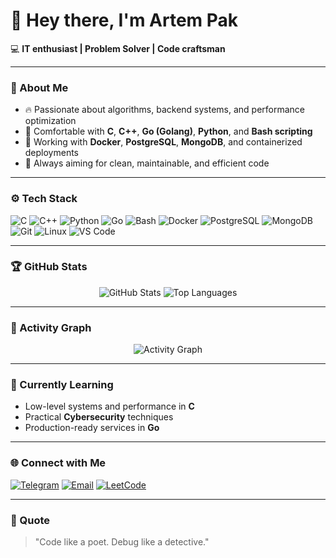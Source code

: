# 👋 Hey there, I'm **Artem Pak**

💻 **IT enthusiast | Problem Solver | Code craftsman**

---

### 🧠 About Me

* 🔥 Passionate about algorithms, backend systems, and performance optimization
* 💬 Comfortable with **C**, **C++**, **Go (Golang)**, **Python**, and **Bash scripting**
* 🧩 Working with **Docker**, **PostgreSQL**, **MongoDB**, and containerized deployments
* 🎯 Always aiming for clean, maintainable, and efficient code

---

### ⚙️ Tech Stack

![C](https://img.shields.io/badge/C-00599C?style=for-the-badge\&logo=c\&logoColor=white)
![C++](https://img.shields.io/badge/C++-00599C?style=for-the-badge\&logo=cplusplus\&logoColor=white)
![Python](https://img.shields.io/badge/Python-3776AB?style=for-the-badge\&logo=python\&logoColor=white)
![Go](https://img.shields.io/badge/Go-00ADD8?style=for-the-badge\&logo=go\&logoColor=white)
![Bash](https://img.shields.io/badge/Bash-121011?style=for-the-badge\&logo=gnu-bash\&logoColor=white)
![Docker](https://img.shields.io/badge/Docker-2496ED?style=for-the-badge\&logo=docker\&logoColor=white)
![PostgreSQL](https://img.shields.io/badge/PostgreSQL-336791?style=for-the-badge\&logo=postgresql\&logoColor=white)
![MongoDB](https://img.shields.io/badge/MongoDB-47A248?style=for-the-badge\&logo=mongodb\&logoColor=white)
![Git](https://img.shields.io/badge/Git-F05032?style=for-the-badge\&logo=git\&logoColor=white)
![Linux](https://img.shields.io/badge/Linux-FCC624?style=for-the-badge\&logo=linux\&logoColor=black)
![VS Code](https://img.shields.io/badge/VS%20Code-0078D4?style=for-the-badge\&logo=visualstudiocode\&logoColor=white)

---

### 🏆 GitHub Stats

<p align="center">
  <img src="https://github-readme-stats.vercel.app/api?username=ArtemPak289&show_icons=true&theme=radical&hide_border=true" alt="GitHub Stats" />
  <img src="https://github-readme-stats.vercel.app/api/top-langs/?username=ArtemPak289&layout=compact&theme=radical&hide_border=true&langs_count=8&custom_title=Most%20Used%20Languages" alt="Top Languages" />
</p>

---

### 🧩 Activity Graph

<p align="center">
  <img src="https://github-readme-activity-graph.vercel.app/graph?username=ArtemPak289&theme=radical" alt="Activity Graph" />
</p>

---

### 🔭 Currently Learning

* Low-level systems and performance in **C**
* Practical **Cybersecurity** techniques
* Production-ready services in **Go**

---

### 🌐 Connect with Me

[![Telegram](https://img.shields.io/badge/Telegram-2CA5E0?style=for-the-badge\&logo=telegram\&logoColor=white)](https://t.me/Artem20077)
[![Email](https://img.shields.io/badge/Email-000000?style=for-the-badge\&logo=apple\&logoColor=white)](mailto:artempak85@icloud.com)
[![LeetCode](https://img.shields.io/badge/LeetCode-FFA116?style=for-the-badge\&logo=leetcode\&logoColor=white)](https://leetcode.com/rx3evmoqym)

---

### 💬 Quote

> "Code like a poet. Debug like a detective."
